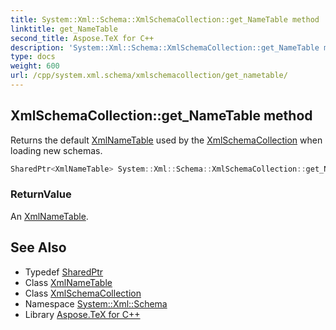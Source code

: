 ```yaml
---
title: System::Xml::Schema::XmlSchemaCollection::get_NameTable method
linktitle: get_NameTable
second_title: Aspose.TeX for C++
description: 'System::Xml::Schema::XmlSchemaCollection::get_NameTable method. Returns the default XmlNameTable used by the XmlSchemaCollection when loading new schemas in C++.'
type: docs
weight: 600
url: /cpp/system.xml.schema/xmlschemacollection/get_nametable/
---
```

## XmlSchemaCollection::get_NameTable method


Returns the default [XmlNameTable](../../../system.xml/xmlnametable/) used by the [XmlSchemaCollection](../) when loading new schemas.

```cpp
SharedPtr<XmlNameTable> System::Xml::Schema::XmlSchemaCollection::get_NameTable()
```


### ReturnValue

An [XmlNameTable](../../../system.xml/xmlnametable/).

## See Also

* Typedef [SharedPtr](../../../system/sharedptr/)
* Class [XmlNameTable](../../../system.xml/xmlnametable/)
* Class [XmlSchemaCollection](../)
* Namespace [System::Xml::Schema](../../)
* Library [Aspose.TeX for C++](../../../)
